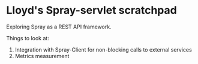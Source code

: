 # Lloyd's Spray-servlet scratchpad

Exploring Spray as a REST API framework.

Things to look at:

1. Integration with Spray-Client for non-blocking calls to external services
2. Metrics measurement
